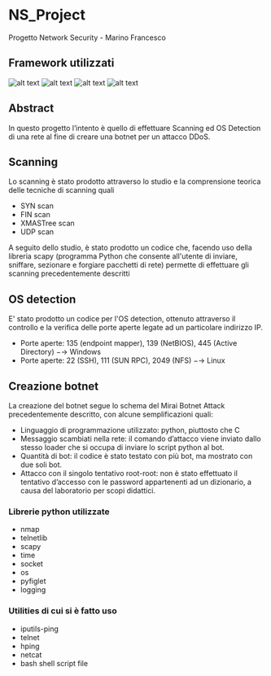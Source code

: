 # NS_Project
Progetto Network Security - Marino Francesco

## Framework utilizzati
![alt text](https://cdn.iconscout.com/icon/free/png-256/docker-2752207-2285024.png)
![alt text](https://code.visualstudio.com/assets/apple-touch-icon.png)
![alt text](https://cdn.iconscout.com/icon/free/png-256/python-2752092-2284909.png)
![alt text](https://ibb.co/F7xfdRL)
## Abstract 
In questo progetto l’intento è quello di effettuare Scanning ed OS Detection di una rete al fine di creare una botnet per un attacco DDoS. 

## Scanning
Lo scanning è stato prodotto attraverso lo studio e la comprensione teorica delle tecniche di scanning quali
  * SYN scan
  * FIN scan
  * XMASTree scan
  * UDP scan

A seguito dello studio, è stato prodotto un codice che, facendo uso della libreria scapy (programma Python che consente all'utente di inviare, sniffare, sezionare e forgiare pacchetti di rete) permette di effettuare gli scanning precedentemente descritti 

## OS detection
E' stato prodotto un codice per l'OS detection, ottenuto attraverso il controllo e la verifica delle porte aperte legate ad un particolare indirizzo IP. 
  * Porte aperte: 135 (endpoint mapper), 139 (NetBIOS), 445 (Active Directory) −→ Windows
  * Porte aperte: 22 (SSH), 111 (SUN RPC), 2049 (NFS) −→ Linux

## Creazione botnet 
La creazione del botnet segue lo schema del Mirai Botnet Attack precedentemente descritto, con alcune semplificazioni quali:
  * Linguaggio di programmazione utilizzato: python, piuttosto che C
  * Messaggio scambiati nella rete: il comando d’attacco viene inviato dallo stesso loader che si occupa di inviare lo script python al bot.
  * Quantità di bot: il codice è stato testato con più bot, ma mostrato con due soli bot.
  * Attacco con il singolo tentativo root-root: non è stato effettuato il tentativo d’accesso con le password appartenenti ad un dizionario, a causa del laboratorio per scopi didattici.

### Librerie python utilizzate

  * nmap
  * telnetlib
  * scapy
  * time
  * socket
  * os
  * pyfiglet 
  * logging 

### Utilities di cui si è fatto uso
  
  * iputils-ping
  * telnet
  * hping
  * netcat 
  * bash shell script file

